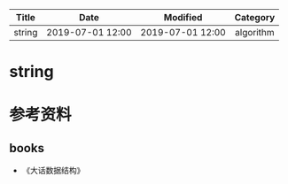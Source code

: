 | Title                | Date             | Modified         | Category          |
|:--------------------:|:----------------:|:----------------:|:-----------------:|
| string            | 2019-07-01 12:00 | 2019-07-01 12:00 | algorithm         |

# string


# 参考资料
## books
- 《大话数据结构》